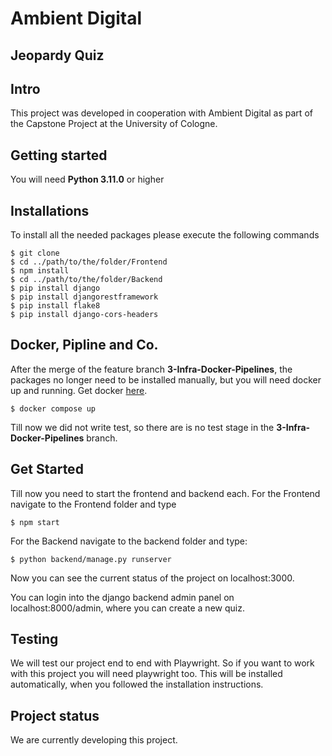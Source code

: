 # Ambient Digital
## Jeopardy Quiz

## Intro

This project was developed in cooperation with Ambient Digital as part of the Capstone Project at the University of Cologne.

## Getting started
You will need __Python 3.11.0__ or higher

## Installations
To install all the needed packages please execute the following commands
```
$ git clone 
$ cd ../path/to/the/folder/Frontend
$ npm install 
$ cd ../path/to/the/folder/Backend
$ pip install django
$ pip install djangorestframework
$ pip install flake8
$ pip install django-cors-headers
```

## Docker, Pipline and Co.
After the merge of the feature branch __3-Infra-Docker-Pipelines__, the packages no longer need to be installed manually, but you will need docker up and running.
Get docker [here](https://docs.docker.com/).
```
$ docker compose up
```
Till now we did not write test, so there are is no test stage in the __3-Infra-Docker-Pipelines__ branch.

## Get Started
Till now you need to start the frontend and backend each.
For the Frontend navigate to the Frontend folder and type 
``` 
$ npm start 
```
For the Backend navigate to the backend folder and type:
```
$ python backend/manage.py runserver
```
Now you can see the current status of the project on localhost:3000.

You can login into the django backend admin panel on localhost:8000/admin, where you can create a new quiz.

## Testing
We will test our project end to end with Playwright. So if you want to work with this project you will need playwright too. This will be installed automatically, when you followed the installation instructions.

## Project status
We are currently developing this project. 